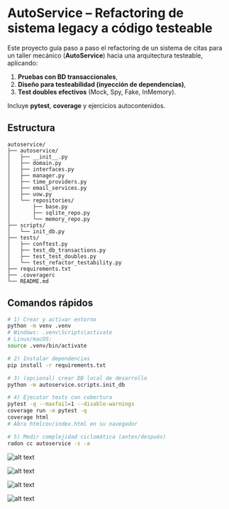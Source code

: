 # AutoService – Refactoring de sistema legacy a código testeable

Este proyecto guía paso a paso el refactoring de un sistema de citas para un taller mecánico (**AutoService**) hacia una arquitectura testeable, aplicando:

1) **Pruebas con BD transaccionales**,  
2) **Diseño para testeabilidad (inyección de dependencias)**,  
3) **Test doubles efectivos** (Mock, Spy, Fake, InMemory).

Incluye **pytest**, **coverage** y ejercicios autocontenidos.

## Estructura

```
autoservice/
├── autoservice/
│   ├── __init__.py
│   ├── domain.py
│   ├── interfaces.py
│   ├── manager.py
│   ├── time_providers.py
│   ├── email_services.py
│   ├── uow.py
│   └── repositories/
│       ├── base.py
│       ├── sqlite_repo.py
│       └── memory_repo.py
├── scripts/
│   └── init_db.py
├── tests/
│   ├── conftest.py
│   ├── test_db_transactions.py
│   ├── test_test_doubles.py
│   └── test_refactor_testability.py
├── requirements.txt
├── .coveragerc
└── README.md
```

## Comandos rápidos

```bash
# 1) Crear y activar entorno
python -m venv .venv
# Windows: .venv\Scripts\activate
# Linux/macOS:
source .venv/bin/activate

# 2) Instalar dependencias
pip install -r requirements.txt

# 3) (opcional) crear DB local de desarrollo
python -m autoservice.scripts.init_db

# 4) Ejecutar tests con cobertura
pytest -q --maxfail=1 --disable-warnings
coverage run -m pytest -q
coverage html
# Abra htmlcov/index.html en su navegador

# 5) Medir complejidad ciclomática (antes/después)
radon cc autoservice -s -a
```

![alt text](../coverage.png)

![alt text](../coverageHTML.png)

![alt text](../test.png)

![alt text](../complejidadCiclomatica.png)